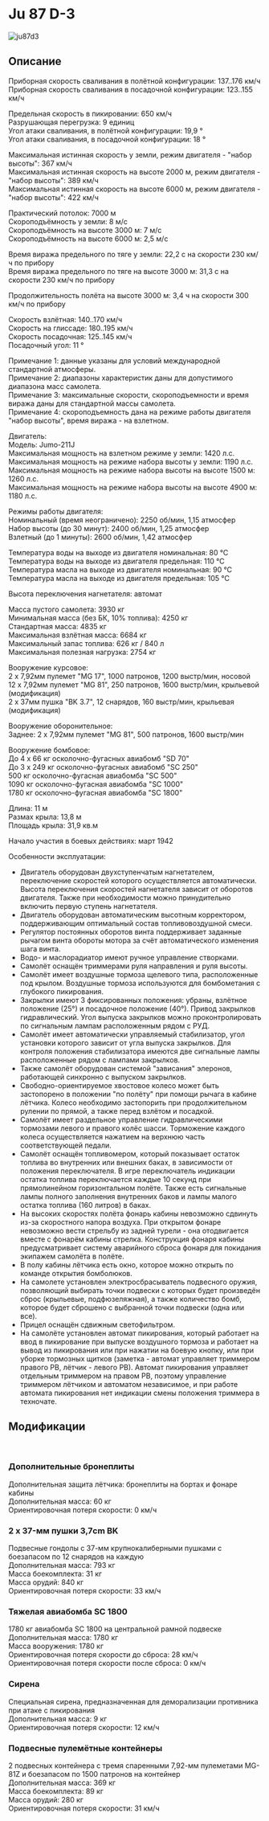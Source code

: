 # Ju 87 D-3  
  
![ju87d3](../images/ju87d3.png)  
  
## Описание  
  
Приборная скорость сваливания в полётной конфигурации: 137..176 км/ч  
Приборная скорость сваливания в посадочной конфигурации: 123..155 км/ч  
  
Предельная скорость в пикировании: 650 км/ч  
Разрушающая перегрузка: 9 единиц  
Угол атаки сваливания, в полётной конфигурации: 19,9 °  
Угол атаки сваливания, в посадочной конфигурации: 18 °  
  
Максимальная истинная скорость у земли, режим двигателя - "набор высоты": 367 км/ч  
Максимальная истинная скорость на высоте 2000 м, режим двигателя - "набор высоты": 389 км/ч  
Максимальная истинная скорость на высоте 6000 м, режим двигателя - "набор высоты": 422 км/ч  
  
Практический потолок: 7000 м  
Скороподъёмность у земли: 8 м/с  
Скороподъёмность на высоте 3000 м: 7 м/с  
Скороподъёмность на высоте 6000 м: 2,5 м/с  
  
Время виража предельного по тяге у земли: 22,2 с на скорости 230 км/ч по прибору  
Время виража предельного по тяге на высоте 3000 м: 31,3 с на скорости 230 км/ч по прибору  
  
Продолжительность полёта на высоте 3000 м: 3,4 ч на скорости 300 км/ч по прибору  
  
Скорость взлётная: 140..170 км/ч  
Скорость на глиссаде: 180..195 км/ч  
Скорость посадочная: 125..145 км/ч  
Посадочный угол: 11 °  
  
Примечание 1: данные указаны для условий международной стандартной атмосферы.  
Примечание 2: диапазоны характеристик даны для допустимого диапазона масс самолета.  
Примечание 3: максимальные скорости, скороподъемности и время виража даны для стандартной массы самолета.  
Примечание 4: скороподъемность дана на режиме работы двигателя "набор высоты", время виража - на взлетном.  
  
Двигатель:  
Модель: Jumo-211J  
Максимальная мощность на взлетном режиме у земли: 1420 л.с.  
Максимальная мощность на режиме набора высоты у земли: 1190 л.с.  
Максимальная мощность на режиме набора высоты на высоте 1500 м: 1260 л.с.  
Максимальная мощность на режиме набора высоты на высоте 4900 м: 1180 л.с.  
  
Режимы работы двигателя:  
Номинальный (время неограничено): 2250 об/мин, 1,15 атмосфер  
Набор высоты (до 30 минут): 2400 об/мин, 1,25 атмосфер  
Взлетный (до 1 минуты): 2600 об/мин, 1,42 атмосфер  
  
Температура воды на выходе из двигателя номинальная: 80 °С  
Температура воды на выходе из двигателя предельная: 110 °С  
Температура масла на выходе из двигателя номинальная: 90 °С  
Температура масла на выходе из двигателя предельная: 105 °С  
  
Высота переключения нагнетателя: автомат   
  
Масса пустого самолета: 3930 кг  
Минимальная масса (без БК, 10% топлива): 4250 кг  
Стандартная масса: 4835 кг  
Максимальная взлётная масса: 6684 кг  
Максимальный запас топлива: 626 кг / 840 л  
Максимальная полезная нагрузка: 2754 кг  
  
Вооружение курсовое:  
2 x 7,92мм пулемет "MG 17", 1000 патронов, 1200 выстр/мин, носовой  
12 x 7,92мм пулемет "MG 81", 250 патронов, 1600 выстр/мин, крыльевой (модификация)  
2 x 37мм пушка "BK 3.7", 12 снарядов, 160 выстр/мин, крыльевая (модификация)  
  
Вооружение оборонительное:  
Заднее: 2 x 7,92мм пулемет "MG 81", 500 патронов, 1600 выстр/мин  
  
Вооружение бомбовое:  
До 4 x 66 кг осколочно-фугасных авиабомб "SD 70"  
До 3 x 249 кг осколочно-фугасных авиабомб "SC 250"  
500 кг осколочно-фугасная авиабомба "SC 500"  
1090 кг осколочно-фугасная авиабомба "SC 1000"  
1780 кг осколочно-фугасная авиабомба "SC 1800"  
  
Длина: 11 м  
Размах крыла: 13,8 м  
Площадь крыла: 31,9 кв.м  
  
Начало участия в боевых действиях: март 1942  
  
Особенности эксплуатации:  
- Двигатель оборудован двухступенчатым нагнетателем, переключение скоростей которого осуществляется автоматически. Высота переключения скоростей нагнетателя зависит от оборотов двигателя. Также при необходимости можно принудительно включить первую ступень нагнетателя.  
- Двигатель оборудован автоматическим высотным корректором, поддерживающим оптимальный состав топливовоздушной смеси.  
- Регулятор постоянных оборотов винта поддерживает заданные рычагом винта обороты мотора за счёт автоматического изменения шага винта.  
- Водо- и маслорадиатор имеют ручное управление створками.  
- Самолёт оснащён триммерами руля направления и руля высоты.  
- Самолёт имеет воздушные тормоза щелевого типа, расположенные под крылом. Воздушные тормоза используются для бомбометания с глубокого пикирования.  
- Закрылки имеют 3 фиксированных положения: убраны, взлётное положение (25°) и посадочное положение (40°). Привод закрылков гидравлический. Угол выпуска закрылков можно проконтролировать по сигнальным лампам расположенным рядом с РУД.  
- Самолёт имеет автоматически управляемый стабилизатор, угол установки которого зависит от угла выпуска закрылков. Для контроля положения стабилизатора имеются две сигнальные лампы расположенные рядом с лампами закрылков.  
- Также самолёт оборудован системой "зависания" элеронов, работающей синхронно с выпуском закрылков.  
- Свободно-ориентируемое хвостовое колесо может быть застопорено в положении "по полёту" при помощи рычага в кабине лётчика. Колесо необходимо застопорить при продолжительном рулении по прямой, а также перед взлётом и посадкой.  
- Самолёт имеет раздельное управление гидравлическими тормозами левого и правого колёс шасси. Торможение каждого колеса осуществляется нажатием на верхнюю часть соответствующей педали.  
- Самолёт оснащён топливомером, который показывает остаток топлива во внутренних или внешних баках, в зависимости от положения переключателя. В игре переключатель индикации остатка топлива переключается каждые 10 секунд при прямолинейном горизонтальном полёте. Также есть сигнальные лампы полного заполнения внутренних баков и лампы малого остатка топлива (160 литров) в баках.  
- На высоких скоростях полёта фонарь кабины невозможно сдвинуть из-за скоростного напора воздуха. При открытом фонаре невозможно вести стрельбу из задней турели - она отодвигается вместе с фонарём кабины стрелка. Конструкция фонаря кабины предусматривает систему аварийного сброса фонаря для покидания экипажем самолёта в полёте.  
- В полу кабины лётчика есть окно, которое можно открыть по команде открытия бомболюков.  
- На самолете установлен электросбрасыватель подвесного оружия, позволяющий выбирать точки подвески с которых будет произведён сброс (крыльевые, подфюзеляжная), а также количество бомб, которое будет сброшено с выбранной точки подвески (одна или все).  
- Прицел оснащён сдвижным светофильтром.  
- На самолёте установлен автомат пикирования, который работает на ввод в пикирование при выпуске воздушного тормоза и работает на вывод из пикирования или при нажатии на боевую кнопку, или при уборке тормозных щитков (заметка - автомат управляет триммером правого РВ, лётчик - левого РВ). Автомат пикирования управляет отдельным триммером на правом РВ, поэтому управление триммером лётчиком и автоматом независимое, и при работе автомата пикирования нет индикации смены положения триммера в техночате.  
  
## Модификации  
  ﻿
  
### Дополнительные бронеплиты  
  
Дополнительная защита лётчика: бронеплиты на бортах и фонаре кабины  
Дополнительная масса: 60 кг  
Ориентировочная потеря скорости: 0 км/ч  
  
### 2 x 37-мм пушки 3,7cm BK  
  
Подвесные гондолы с 37-мм крупнокалиберными пушками с боезапасом по 12 снарядов на каждую  
Дополнительная масса: 793 кг  
Масса боекомплекта: 31 кг  
Масса орудий: 840 кг  
Ориентировочная потеря скорости: 33 км/ч  
  
### Тяжелая авиабомба SC 1800  
  
1780 кг авиабомба SC 1800 на центральной рамной подвеске  
Дополнительная масса: 1780 кг  
Масса вооружения: 1780 кг  
Ориентировочная потеря скорости до сброса: 28 км/ч  
Ориентировочная потеря скорости после сброса: 0 км/ч  ﻿
  
### Сирена  
  
Специальная сирена, предназначенная для деморализации противника при атаке с пикирования  
Дополнительная масса: 9 кг  
Ориентировочная потеря скорости: 12 км/ч  ﻿
  
### Подвесные пулемётные контейнеры  
  
2 подвесных контейнера с тремя спаренными 7,92-мм пулеметами MG-81Z и боезапасом по 1500 патронов на контейнер  
Дополнительная масса: 369 кг  
Масса боекомплекта: 89 кг  
Масса орудий: 280 кг  
Ориентировочная потеря скорости: 31 км/ч  